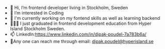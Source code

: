 - 👋 Hi, I’m frontend developer living in Stockholm, Sweden
- 👀 I’m interested in Coding 
- 🌱 I'm currently working on my fontend skills as well as learning backend 
- 👨🏻‍🎓 I just graduated in frontend  development education from Hyper Island Stockholm Sweden. 
- 📫 LinkedIn:https://www.linkedin.com/in/dipak-poudel-7a783b6a/ 
- 💌Any one can reach me through email: dipak.poudel@hyperisland.se

